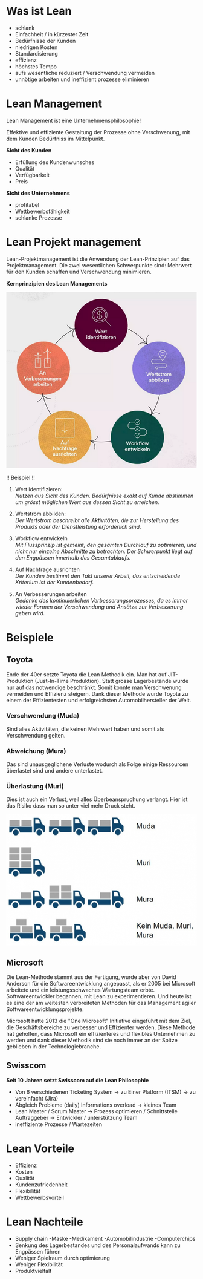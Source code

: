 # Was ist Lean
- schlank
- Einfachheit / in kürzester Zeit
- Bedürfnisse der Kunden
- niedrigen Kosten
- Standardisierung
- effizienz
- höchstes Tempo
- aufs wesentliche reduziert / Verschwendung vermeiden
- unnötige arbeiten und ineffizient prozesse eliminieren

# Lean Management 
 Lean Management ist eine Unternehmensphilosophie! 
 
 Effektive und effiziente Gestaltung der Prozesse ohne Verschwenung, mit dem Kunden Bedürfniss im Mittelpunkt.

**Sicht des Kunden**
- Erfüllung des Kundenwunsches
- Qualität
- Verfügbarkeit
- Preis

**Sicht des Unternehmens**
- profitabel
- Wettbewerbsfähigkeit
- schlanke Prozesse

# Lean Projekt management 
Lean-Projektmanagement ist die Anwendung der Lean-Prinzipien auf das Projektmanagement. 
Die zwei wesentlichen Schwerpunkte sind: 
Mehrwert für den Kunden schaffen und Verschwendung minimieren.

**Kernprinzipien des Lean Managements**

![Grundsätze](./images/prj-mgmt-grundsaetze.png)

  !! Beispiel !! 

1. Wert identifizieren:  
*Nutzen aus Sicht des Kunden. Bedürfnisse exakt auf Kunde abstimmen um grösst möglichen Wert aus dessen Sicht zu erreichen.*

2. Wertstrom abbilden:  
*Der Wertstrom beschreibt alle Aktivitäten, die zur Herstellung des Produkts oder der Dienstleistung erforderlich sind.*

3. Workflow entwickeln  
*Mit Flussprinzip ist gemeint, den gesamten Durchlauf zu optimieren, und nicht nur einzelne Abschnitte zu betrachten. Der Schwerpunkt liegt auf den Engpässen innerhalb des Gesamtablaufs.*

4. Auf Nachfrage ausrichten  
*Der Kunden bestimmt den Takt unserer Arbeit, das entscheidende Kriterium ist der Kundenbedarf.*

5. An Verbesserungen arbeiten  
*Gedanke des kontinuierlichen Verbesserungsprozesses, da es immer wieder Formen der Verschwendung und Ansätze zur Verbesserung geben wird.*

# Beispiele

## Toyota

Ende der 40er setzte Toyota die Lean Methodik ein. Man hat auf JIT-Produktion (Just-In-Time Produktion). Statt grosse Lagerbestände wurde nur auf das notwendige beschränkt. 
Somit konnte man Verschwenung vermeiden und Effizienz steigern. Dank dieser Methode wurde Toyota zu einem der Effizientesten und erfolgreichsten Automobilhersteller der Welt.

### Verschwendung (Muda)

Sind alles Aktivitäten, die keinen Mehrwert haben und somit als Verschwendung gelten.

 ### Abweichung (Mura)

 Das sind unausgeglichene Verluste wodurch als Folge einige Ressourcen überlastet sind und andere unterlastet.

 ### Überlastung (Muri)

 Dies ist auch ein Verlust, weil alles Überbeanspruchung verlangt. Hier ist das Risiko dass man so unter viel mehr Druck steht.

 ![3M](./images/3M.png)

## Microsoft

Die Lean-Methode stammt aus der Fertigung, wurde aber von David Anderson für die Softwareentwicklung angepasst, als er 2005 bei Microsoft arbeitete und ein leistungsschwaches Wartungsteam erbte. Softwareentwickler begannen, mit Lean zu experimentieren. Und heute ist es eine der am weitesten verbreiteten Methoden für das Management agiler Softwareentwicklungsprojekte.

Microsoft hatte 2013 die "One Microsoft" Initiative eingeführt mit dem Ziel, die Geschäftsbereiche zu verbesser und Effizienter werden. Diese Methode hat geholfen, dass Microsoft ein effizienteres und flexibles Unternehmen zu werden und dank dieser Methodik sind sie noch immer an der Spitze geblieben in der Technologiebranche.

## Swisscom
**Seit 10 Jahren setzt Swisscom auf die Lean Philosophie**

- Von 6 verschiedenen Ticketing System -> zu Einer Platform (ITSM) -> zu vereinfacht (Jira) 
- Abgleich Probleme (daily) Informations overload -> kleines Team
- Lean Master / Scrum Master  -> Prozess optimieren / Schnittstelle Auftraggeber -> Entwickler / unterstützung Team 
- ineffiziente Prozesse / Wartezeiten

# Lean Vorteile
- Effizienz
- Kosten 
- Qualität  
- Kundenzufriedenheit 
- Flexibilität
- Wettbewerbsvorteil

# Lean Nachteile
- Supply chain -Maske -Medikament -Automobilindustrie -Computerchips 
- Senkung des Lagerbestandes und des Personalaufwands kann zu Engpässen führen
- Weniger Spielraum durch optimierung
- Weniger Flexibilität
- Produktvielfalt